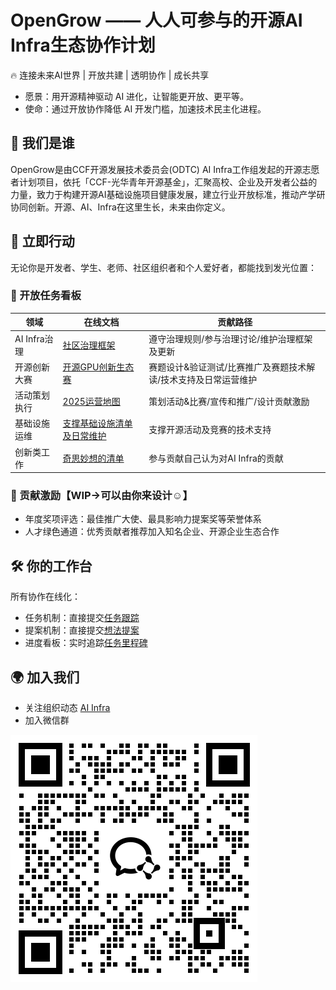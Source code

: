 # OpenGrow —— 人人可参与的开源AI Infra生态协作计划

🔥 连接未来AI世界 | 开放共建 | 透明协作 | 成长共享

- 愿景：用开源精神驱动 AI 进化，让智能更开放、更平等。
- 使命：通过开放协作降低 AI 开发门槛，加速技术民主化进程。

## 🚀 我们是谁

OpenGrow是由CCF开源发展技术委员会(ODTC) AI Infra工作组发起的开源志愿者计划项目，依托「CCF-光华青年开源基金」，汇聚高校、企业及开发者公益的力量，致力于构建开源AI基础设施项目健康发展，建立行业开放标准，推动产学研协同创新。开源、AI、Infra在这里生长，未来由你定义。

## 🌟 立即行动

无论你是开发者、学生、老师、社区组织者和个人爱好者，都能找到发光位置：

### 📌 开放任务看板

| 领域        | 在线文档             | 贡献路径                          |
|----------- |-------------------- |--------------------------------- |
| AI Infra治理 | [社区治理框架](#) |遵守治理规则/参与治理讨论/维护治理框架及更新 |
| 开源创新大赛 | [开源GPU创新生态赛](./cp/S1/README.md) |赛题设计&验证测试/比赛推广及赛题技术解读/技术支持及日常运营维护 |
| 活动策划执行  | [2025运营地图](#)   |策划活动&比赛/宣传和推广/设计贡献激励   |
| 基础设施运维   | [支撑基础设施清单及日常维护](#) |支撑开源活动及竞赛的技术支持 |
| 创新类工作 | [奇思妙想的清单](#)  | 参与贡献自己认为对AI Infra的贡献        |

### 🎁 贡献激励【WIP->可以由你来设计☺】

- 年度奖项评选：最佳推广大使、最具影响力提案奖等荣誉体系
- 人才绿色通道：优秀贡献者推荐加入知名企业、开源企业生态合作

## 🛠 你的工作台  

所有协作在线化：
- 任务机制：直接提交[任务跟踪](https://gitee.com/ccf-ai-infra/opengrow/issues/new?template=bug.yml)
- 提案机制：直接提交[想法提案](https://gitee.com/ccf-ai-infra/opengrow/issues/new?template=feature.yml)
- 进度看板：实时追踪[任务里程碑](https://gitee.com/ccf-ai-infra/opengrow/issues)

## 🌍 加入我们

- 关注组织动态 [AI Infra](https://gitee.com/ccf-ai-infra)
- 加入微信群

<img src="./images/join_in.png">
